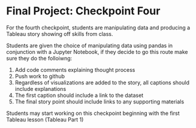 # Final Project: Checkpoint Four

For the fourth checkpoint, students are manipulating data and producing a Tableau story showing off skills from class. 

Students are given the choice of manipulating data using pandas in conjunction with a Jupyter Notebook, if they decide to go this route make sure they do the folloiwng:
1. Add code comments explaining thought process
1. Push work to github
1. Regardless of visualizations are added to the story, all captions should include explanations
1. The first caption should include a link to the dataset
1. The final story point should include links to any supporting materials

Students may start working on this checkpoint beginning with the first Tableau lesson (Tableau Part 1)
